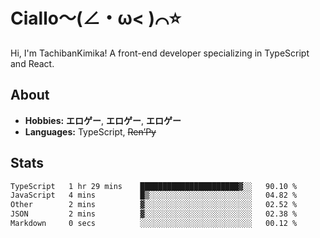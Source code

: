 # Ciallo～(∠・ω< )⌒⭐️

Hi, I'm TachibanKimika! A front-end developer specializing in TypeScript and React.

## About
- **Hobbies:** **エロゲー**, **エロゲー**, **エロゲー**
- **Languages:** TypeScript, ~~Ren’Py~~

## Stats
<!--START_SECTION:waka-->

```txt
TypeScript   1 hr 29 mins    ██████████████████████▓░░   90.10 %
JavaScript   4 mins          █▒░░░░░░░░░░░░░░░░░░░░░░░   04.82 %
Other        2 mins          ▓░░░░░░░░░░░░░░░░░░░░░░░░   02.52 %
JSON         2 mins          ▓░░░░░░░░░░░░░░░░░░░░░░░░   02.38 %
Markdown     0 secs          ░░░░░░░░░░░░░░░░░░░░░░░░░   00.12 %
```

<!--END_SECTION:waka-->

<!-- ![Metrics](https://metrics.lecoq.io/TachibanaKimika?template=classic&base.activity=0&base.community=0&base.repositories=0&languages=1&isocalendar=1&isocalendar.duration=half-year&languages.limit=8&languages.sections=most-used&languages.colors=github&languages.threshold=0%25&languages.indepth=false&languages.recent.load=300&languages.recent.days=14&config.timezone=Asia%2FShanghai)
 -->
